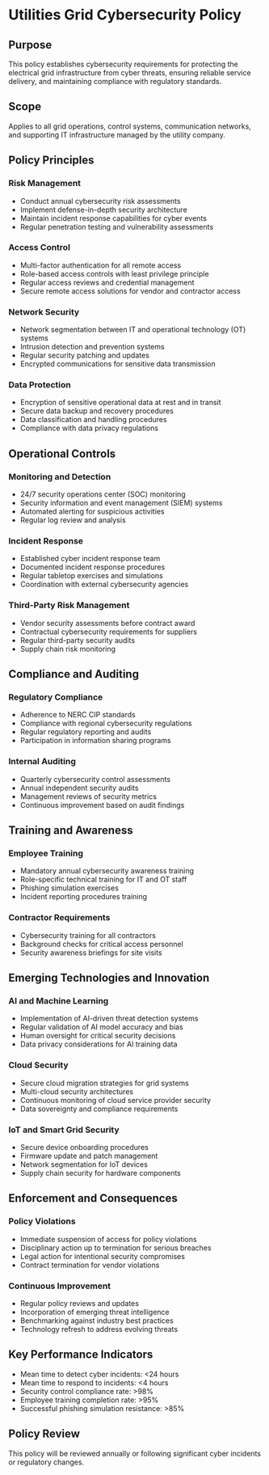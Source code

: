 # Utilities Grid Cybersecurity Policy

## Purpose
This policy establishes cybersecurity requirements for protecting the electrical grid infrastructure from cyber threats, ensuring reliable service delivery, and maintaining compliance with regulatory standards.

## Scope
Applies to all grid operations, control systems, communication networks, and supporting IT infrastructure managed by the utility company.

## Policy Principles

### Risk Management
- Conduct annual cybersecurity risk assessments
- Implement defense-in-depth security architecture
- Maintain incident response capabilities for cyber events
- Regular penetration testing and vulnerability assessments

### Access Control
- Multi-factor authentication for all remote access
- Role-based access controls with least privilege principle
- Regular access reviews and credential management
- Secure remote access solutions for vendor and contractor access

### Network Security
- Network segmentation between IT and operational technology (OT) systems
- Intrusion detection and prevention systems
- Regular security patching and updates
- Encrypted communications for sensitive data transmission

### Data Protection
- Encryption of sensitive operational data at rest and in transit
- Secure data backup and recovery procedures
- Data classification and handling procedures
- Compliance with data privacy regulations

## Operational Controls

### Monitoring and Detection
- 24/7 security operations center (SOC) monitoring
- Security information and event management (SIEM) systems
- Automated alerting for suspicious activities
- Regular log review and analysis

### Incident Response
- Established cyber incident response team
- Documented incident response procedures
- Regular tabletop exercises and simulations
- Coordination with external cybersecurity agencies

### Third-Party Risk Management
- Vendor security assessments before contract award
- Contractual cybersecurity requirements for suppliers
- Regular third-party security audits
- Supply chain risk monitoring

## Compliance and Auditing

### Regulatory Compliance
- Adherence to NERC CIP standards
- Compliance with regional cybersecurity regulations
- Regular regulatory reporting and audits
- Participation in information sharing programs

### Internal Auditing
- Quarterly cybersecurity control assessments
- Annual independent security audits
- Management reviews of security metrics
- Continuous improvement based on audit findings

## Training and Awareness

### Employee Training
- Mandatory annual cybersecurity awareness training
- Role-specific technical training for IT and OT staff
- Phishing simulation exercises
- Incident reporting procedures training

### Contractor Requirements
- Cybersecurity training for all contractors
- Background checks for critical access personnel
- Security awareness briefings for site visits

## Emerging Technologies and Innovation

### AI and Machine Learning
- Implementation of AI-driven threat detection systems
- Regular validation of AI model accuracy and bias
- Human oversight for critical security decisions
- Data privacy considerations for AI training data

### Cloud Security
- Secure cloud migration strategies for grid systems
- Multi-cloud security architectures
- Continuous monitoring of cloud service provider security
- Data sovereignty and compliance requirements

### IoT and Smart Grid Security
- Secure device onboarding procedures
- Firmware update and patch management
- Network segmentation for IoT devices
- Supply chain security for hardware components

## Enforcement and Consequences

### Policy Violations
- Immediate suspension of access for policy violations
- Disciplinary action up to termination for serious breaches
- Legal action for intentional security compromises
- Contract termination for vendor violations

### Continuous Improvement
- Regular policy reviews and updates
- Incorporation of emerging threat intelligence
- Benchmarking against industry best practices
- Technology refresh to address evolving threats

## Key Performance Indicators
- Mean time to detect cyber incidents: <24 hours
- Mean time to respond to incidents: <4 hours
- Security control compliance rate: >98%
- Employee training completion rate: >95%
- Successful phishing simulation resistance: >85%

## Policy Review
This policy will be reviewed annually or following significant cyber incidents or regulatory changes.